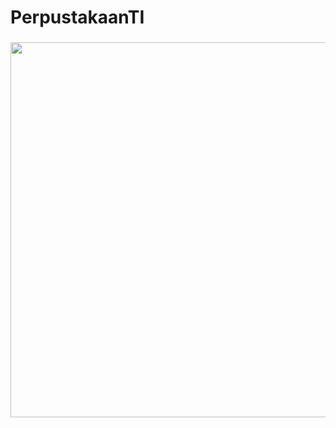 # PerpustakaanTI

### 
<img src="https://private-user-images.githubusercontent.com/190624672/402316206-bbc6776b-e89b-4d96-b608-054c5b5bf70e.jpg?jwt=eyJhbGciOiJIUzI1NiIsInR5cCI6IkpXVCJ9.eyJpc3MiOiJnaXRodWIuY29tIiwiYXVkIjoicmF3LmdpdGh1YnVzZXJjb250ZW50LmNvbSIsImtleSI6ImtleTUiLCJleHAiOjE3MzY2NTcxNzksIm5iZiI6MTczNjY1Njg3OSwicGF0aCI6Ii8xOTA2MjQ2NzIvNDAyMzE2MjA2LWJiYzY3NzZiLWU4OWItNGQ5Ni1iNjA4LTA1NGM1YjViZjcwZS5qcGc_WC1BbXotQWxnb3JpdGhtPUFXUzQtSE1BQy1TSEEyNTYmWC1BbXotQ3JlZGVudGlhbD1BS0lBVkNPRFlMU0E1M1BRSzRaQSUyRjIwMjUwMTEyJTJGdXMtZWFzdC0xJTJGczMlMkZhd3M0X3JlcXVlc3QmWC1BbXotRGF0ZT0yMDI1MDExMlQwNDQxMTlaJlgtQW16LUV4cGlyZXM9MzAwJlgtQW16LVNpZ25hdHVyZT05ODgwMmRjMzA3MmMwOGQ1ODVmNTVhNmU2NGFkZDRjMTU4ODUzNTI2ZWZhOWQzYjgzMmU1N2UwM2YxZWU3OTYwJlgtQW16LVNpZ25lZEhlYWRlcnM9aG9zdCJ9.1_B5JGb6XXAeyHt6l_NQ8RyyHwLfOICL7BGdFiCfGlo" width="600px">
